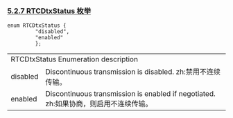 ### [5.2.7 RTCDtxStatus 枚举](http://w3c.github.io/webrtc-pc/#rtcdtxstatus)

```
enum RTCDtxStatus {
         "disabled",
         "enabled"
         };
```

<table>
	<tr>
		<td colspan="2">
		RTCDtxStatus Enumeration description
		</td>
	</tr>
	<tr>
		<td>
		disabled
		</td>
		<td>
		Discontinuous transmission is disabled.
		zh:禁用不连续传输。
		</td>
	</tr>
	<tr>
		<td>
		enabled
		</td>
		<td>
		Discontinuous transmission is enabled if negotiated.
		zh:如果协商，则启用不连续传输。
		</td>
	</tr>
</table>


